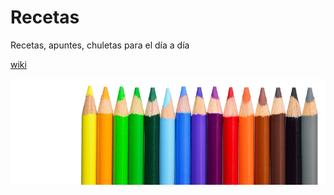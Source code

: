 # Recetas

Recetas, apuntes, chuletas para el día a día

[wiki](https://github.com/xperimentx/recetas/wiki)



![](https://github.com/xperimentx/recetas/blob/master/lapices.png)
